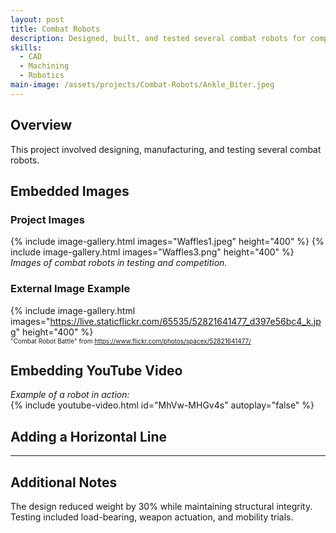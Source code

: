 ```yaml
---
layout: post
title: Combat Robots
description: Designed, built, and tested several combat robots for competitions.  
skills: 
  - CAD
  - Machining
  - Robotics
main-image: /assets/projects/Combat-Robots/Ankle_Biter.jpeg
---
```


## Overview
This project involved designing, manufacturing, and testing several combat robots.  

## Embedded Images
### Project Images
{% include image-gallery.html images="Waffles1.jpeg" height="400" %}
{% include image-gallery.html images="Waffles3.png" height="400" %}
*Images of combat robots in testing and competition.*

### External Image Example
{% include image-gallery.html images="https://live.staticflickr.com/65535/52821641477_d397e56bc4_k.jpg" height="400" %}  
<span style="font-size: 10px">"Combat Robot Battle" from https://www.flickr.com/photos/spacex/52821641477/</span>  

## Embedding YouTube Video
*Example of a robot in action:*  
{% include youtube-video.html id="MhVw-MHGv4s" autoplay="false" %}

## Adding a Horizontal Line
---

## Additional Notes
The design reduced weight by 30% while maintaining structural integrity.  
Testing included load-bearing, weapon actuation, and mobility trials.  

